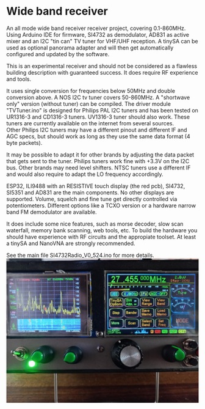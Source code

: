 # Wide band receiver
An all mode wide band receiver receiver project, covering 0.1-860MHz. Using Arduino IDE for firmware, SI4732 as demodulator, AD831 as active mixer and an I2C "tin can" TV tuner for VHF/UHF reception.
A tinySA can be used as optional panorama adapter and will then get automatically configured and updated by the software.     
 
This is an experimental receiver and should not be considered as a flawless building description with guaranteed success. 
It does require RF experience and tools.

It uses single conversion for frequencies below 50MHz and double conversion above. A NOS I2C tv tuner covers 50-860MHz. A "shortwave only" version (without tuner) can be compiled.
The driver module "TVTuner.ino" is designed for Philips PAL I2C tuners and has been tested on UR1316-3 and CD1316-3 tuners. UV1316-3 tuner should also work.
These tuners are currently available on the internet from several sources.  
Other Philips I2C tuners may have a different pinout and different IF and AGC specs, but should work as long as they use the same data format (4 byte packets).

It may be possible to adapt it for other brands by adjusting the data packet that gets sent to the tuner. 
Philips tuners work fine with +3.3V on the I2C bus. Other brands may need level shifters. NTSC tuners use a different IF and would also require to adapt the LO frequency accordingly.

ESP32, ILI9488 with an RESISTIVE touch display (the red pcb), SI4732, SI5351 and AD831 are the main components. No other displays are supported.
Volume, squelch and fine tune get directly controlled via potentiometers.
Different options like a TCXO version or a hardware narrow band FM demodulator are available.

It does include some nice features, such as morse decoder, slow scan waterfall, memory bank scanning, web tools, etc.
To build the hardware you should have experience with RF circuits and the appropiate toolset. At least a tinySA and NanoVNA are strongly recommended. 

See the main file SI4732Radio_V0_524.ino for more details.
![Alt text](pics/1.jpg)
